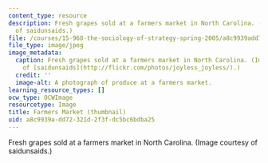 ```yaml
---
content_type: resource
description: Fresh grapes sold at a farmers market in North Carolina. (Image courtesy
  of saidunsaids.)
file: /courses/15-968-the-sociology-of-strategy-spring-2005/a8c9939add72321d2f3fdc5bc6bdba25_15-968s05-th.jpg
file_type: image/jpeg
image_metadata:
  caption: Fresh grapes sold at a farmers market in North Carolina. (Image courtesy
    of [saidunsaids](http://flickr.com/photos/joyless_joyless/).)
  credit: ''
  image-alt: A photograph of produce at a farmers market.
learning_resource_types: []
ocw_type: OCWImage
resourcetype: Image
title: Farmers Market (thumbnail)
uid: a8c9939a-dd72-321d-2f3f-dc5bc6bdba25
---
```

Fresh grapes sold at a farmers market in North Carolina. (Image courtesy of saidunsaids.)

